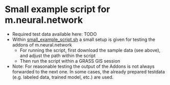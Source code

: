 # Small example script for m.neural.network

- Required test data available here: TODO
- Within [small_example_script.sh](./small_example_script.sh) a small setup is given for testing the addons of m.neural.network
  - For running the script, first download the sample data (see above), and adjust the path within the script
  - Then run the script within a GRASS GIS session
- Note: For reasonable testing the output of the Addons is not always forwarded to the next one. In some cases, the already prepared testdata (e.g. labeled data, trained model, etc.) are used.
